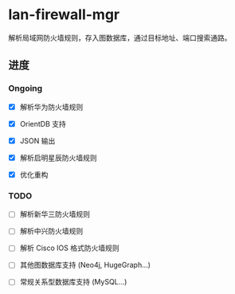 # lan-firewall-mgr

解析局域网防火墙规则，存入图数据库，通过目标地址、端口搜索通路。

## 进度

### Ongoing

- [x] 解析华为防火墙规则

- [x] OrientDB 支持

- [x] JSON 输出

- [x] 解析启明星辰防火墙规则

- [x] 优化重构

### TODO

- [ ] 解析新华三防火墙规则

- [ ] 解析中兴防火墙规则

- [ ] 解析 Cisco IOS 格式防火墙规则

- [ ] 其他图数据库支持 (Neo4j, HugeGraph...)

- [ ] 常规关系型数据库支持 (MySQL...)